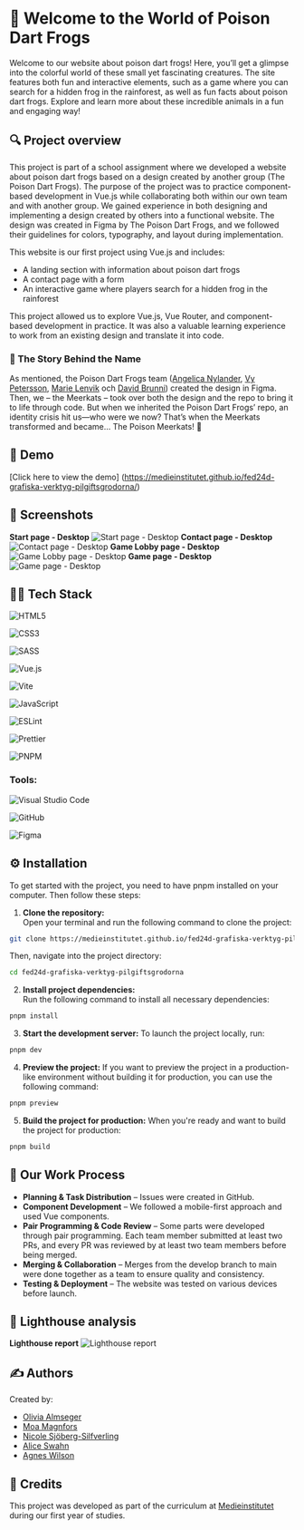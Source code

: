 # 🐸 Welcome to the World of Poison Dart Frogs 
Welcome to our website about poison dart frogs! Here, you’ll get a glimpse into the colorful world of these small yet fascinating creatures. The site features both fun and interactive elements, such as a game where you can search for a hidden frog in the rainforest, as well as fun facts about poison dart frogs. Explore and learn more about these incredible animals in a fun and engaging way!


## 🔍 Project overview
This project is part of a school assignment where we developed a website about poison dart frogs based on a design created by another group (The Poison Dart Frogs). The purpose of the project was to practice component-based development in Vue.js while collaborating both within our own team and with another group. We gained experience in both designing and implementing a design created by others into a functional website.
The design was created in Figma by The Poison Dart Frogs, and we followed their guidelines for colors, typography, and layout during implementation.

This website is our first project using Vue.js and includes:
-	A landing section with information about poison dart frogs  
-	A contact page with a form  
-	An interactive game where players search for a hidden frog in the rainforest  

This project allowed us to explore Vue.js, Vue Router, and component-based development in practice. It was also a valuable learning experience to work from an existing design and translate it into code.


### 📖 The Story Behind the Name
As mentioned, the Poison Dart Frogs team ([Angelica Nylander](https://github.com/angien90), [Vy Petersson](https://github.com/tgvie), [Marie Lenvik](https://github.com/M-Lenvik) och [David Brunni](https://github.com/DavidBrunni)) created the design in Figma. Then, we – the Meerkats – took over both the design and the repo to bring it to life through code.
But when we inherited the Poison Dart Frogs’ repo, an identity crisis hit us—who were we now? That’s when the Meerkats transformed and became… The Poison Meerkats! 🎇 


## 🎥 Demo 
[Click here to view the demo] (https://medieinstitutet.github.io/fed24d-grafiska-verktyg-pilgiftsgrodorna/)


## 📸 Screenshots 
**Start page - Desktop**
![Start page - Desktop](src/assets/screenshots/desktopStart.png)
**Contact page - Desktop**
![Contact page - Desktop](src/assets/screenshots/desktopContact.png)
**Game Lobby page - Desktop**
![Game Lobby page - Desktop](src/assets/screenshots/desktopPreGame.png)
**Game page - Desktop**
![Game page - Desktop](src/assets/screenshots/desktopGame.png)


## 🧑‍💻 Tech Stack 
![HTML5](https://img.shields.io/badge/html5-%23E34F26.svg?style=for-the-badge&logo=html5&logoColor=white)

![CSS3](https://img.shields.io/badge/css3-%231572B6.svg?style=for-the-badge&logo=css3&logoColor=white)

![SASS](https://img.shields.io/badge/SASS-hotpink.svg?style=for-the-badge&logo=SASS&logoColor=white)

![Vue.js](https://img.shields.io/badge/vuejs-%2335495e.svg?style=for-the-badge&logo=vuedotjs&logoColor=%234FC08D)

![Vite](https://img.shields.io/badge/vite-%23646CFF.svg?style=for-the-badge&logo=vite&logoColor=white)

![JavaScript](https://img.shields.io/badge/javascript-%23323330.svg?style=for-the-badge&logo=javascript&logoColor=%23F7DF1E)

![ESLint](https://img.shields.io/badge/ESLint-4B3263?style=for-the-badge&logo=eslint&logoColor=white)

![Prettier](https://img.shields.io/badge/prettier-%23F7B93E.svg?style=for-the-badge&logo=prettier&logoColor=black) 

![PNPM](https://img.shields.io/badge/pnpm-%234a4a4a.svg?style=for-the-badge&logo=pnpm&logoColor=f69220)

### Tools:  
![Visual Studio Code](https://img.shields.io/badge/Visual%20Studio%20Code-0078d7.svg?style=for-the-badge&logo=visual-studio-code&logoColor=white)

![GitHub](https://img.shields.io/badge/github-%23121011.svg?style=for-the-badge&logo=github&logoColor=white)

![Figma](https://img.shields.io/badge/figma-%23F24E1E.svg?style=for-the-badge&logo=figma&logoColor=white)


## ⚙️ Installation
To get started with the project, you need to have pnpm installed on your computer. Then follow these steps:

1. **Clone the repository:**  
Open your terminal and run the following command to clone the project:

```bash
git clone https://medieinstitutet.github.io/fed24d-grafiska-verktyg-pilgiftsgrodorna.git
```

Then, navigate into the project directory: 
```bash
cd fed24d-grafiska-verktyg-pilgiftsgrodorna
```

2. **Install project dependencies:**  
Run the following command to install all necessary dependencies:

```bash
pnpm install
```

3. **Start the development server:**
To launch the project locally, run:

```bash
pnpm dev
```

4. **Preview the project:**
If you want to preview the project in a production-like environment without building it for production, you can use the following command:

```bash
pnpm preview
```

5. **Build the project for production:**
When you're ready and want to build the project for production:

```bash
pnpm build
```


## 📌 Our Work Process
-	**Planning & Task Distribution** – Issues were created in GitHub.
-	**Component Development** – We followed a mobile-first approach and used Vue components.
-	**Pair Programming & Code Review** – Some parts were developed through pair programming. Each team member submitted at least two PRs, and every PR was reviewed by at least two team members before being merged.
-	**Merging & Collaboration** – Merges from the develop branch to main were done together as a team to ensure quality and consistency.
-	**Testing & Deployment** – The website was tested on various devices before launch.

## 🚦 Lighthouse analysis 

**Lighthouse report**
![Lighthouse report](src/assets/screenshots/desktopLighthouse.png)


## ✍️ Authors 
Created by: 
- [Olivia Almseger ](https://github.com/oliviaalmseger) 	
- [Moa Magnfors ](https://github.com/mainforce) 
- [Nicole Sjöberg-Silfverling](https://github.com/nicolesilfverling) 
- [Alice Swahn](https://github.com/aliceswahn) 
- [Agnes Wilson](https://github.com/agneswilson) 


## 🤝 Credits
This project was developed as part of the curriculum at [Medieinstitutet](https://medieinstitutet.se/) during our first year of studies.
